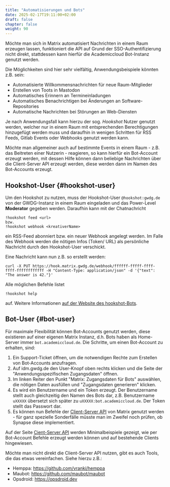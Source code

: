 ```yaml
---
title: "Automatisierungen und Bots"
date: 2025-02-17T19:11:00+02:00
draft: false
chapter: false
weight: 90
---
```


Möchte man sich in Matrix automatisiert Nachrichten in einem Raum erzeugen lassen, funktioniert die API auf Grund der SSO-Authentifizierung nicht direkt, stattdessen kann hierfür die Academiccloud Bot-Instanz genutzt werden.

Die Möglichkeiten sind hier sehr vielfältig, Anwendungsbeispiele könnten z.B. sein:

- Automatisierte Willkommensnachrichten für neue Raum-Mitglieder
- Erstellen von Toots in Mastodon
- Automatisches Erinnern an Termineinladungen
- Automatisches Benachrichtigen bei Änderungen an Software-Repositories
- Automatische Nachrichten bei Störungen an Web-Diensten

Je nach Anwendungsfall kann hierzu der sog. _Hookshot_ Nutzer genutzt werden, welcher nur in einem Raum mit entsprechenden Berechtigungen hinzugefügt werden muss und daraufhin in wenigen Schritten für RSS Feeds, Gitlab Events oder Webhooks genutzt werden kann.

Möchte man allgemeiner auch auf bestimmte Events in einem Raum - z.B. das Beitreten einer Nutzerin - reagieren, so kann hierfür ein Bot-Account erzeugt werden, mit dessen Hilfe können dann beliebige Nachrichten über die Client-Server API erzeugt werden, diese werden dann im Namen des Bot-Accounts erzeugt.


## Hookshot-User {#hookshot-user}

Um den Hookshot zu nutzen, muss der Hookshot-User `@hookshot:gwdg.de` von der GWDG-Instanz in einem Raum eingeladen und das Power-Level **Moderator** gegeben werden. Daraufhin kann mit der Chatnachricht

```
!hookshot feed <url>
bzw.
!hookshot webhook <kreativerName>
```

ein RSS-Feed abonniert bzw. ein neuer Webhook angelegt werden. Im Falle des Webhook werden die nötigen Infos (Token/ URL) als persönliche Nachricht durch den Hookshot-User verschickt.

Eine Nachricht kann nun z.B. so erstellt werden:
```
curl -X PUT https://hook.matrix.gwdg.de/webhook/ffffff-fffff-ffff-ffff-ffffffffffff -H "Content-Type: application/json" -d '{"text": "The answer is 42."}'
```

Alle möglichen Befehle listet
```
!hookshot help
```
auf. Weitere Informationen [auf der Website des hookshot-Bots](https://matrix-org.github.io/matrix-hookshot/latest/setup/webhooks.html).

## Bot-User {#bot-user}

Für maximale Flexibilität können Bot-Accounts genutzt werden, diese existieren auf einer eigenen Matrix Instanz, d.h. Bots haben als Home-Server immer `bot.academiccloud.de`. Die Schritte, um einen Bot-Account zu erhalten, sind:

1. Ein Support-Ticket öffnen, um die notwendigen Rechte zum Erstellen von Bot-Accounts anzufragen.
2. Auf idm.gwdg.de den User-Knopf oben rechts klicken und die Seite der "Anwendungsspezifischen Zugangsdaten" öffnen.
3. Im linken Reiter den Punkt "Matrix: Zugangsdaten für Bots" auswählen, die nötigen Daten ausfüllen und "Zugangsdaten generieren" klicken.
4. Es wird ein Benutzername und ein Token erzeugt. Der Benutzername stellt auch gleichzeitig den Namen des Bots dar, z.B. Benutzername `uXXXXX` übersetzt sich später zu `uXXXXX:bot.academiccloud.de`. Der Token stellt das Passwort dar.
5. Es können nun Befehle der [Client-Server API](/clients/client-server-api) von Matrix genutzt werden - für ganz spezielle Sonderfälle müsste man im Zweifel noch prüfen, ob Synapse diese implementiert.

Auf der Seite [Cient-Server API](/clients/client-server-api) werden Minimalbeispiele gezeigt, wie per Bot-Account Befehle erzeugt werden können und auf bestehende Clients hingewiesen.

Möchte man nicht direkt die Client-Server API nutzen, gibt es auch Tools, die das etwas vereinfachen. Siehe hierzu z.B.:

- Hemppa: https://github.com/vranki/hemppa
- Maubot: https://github.com/maubot/maubot
- Opsdroid: https://opsdroid.dev
